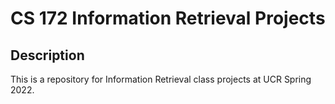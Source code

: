 # CS 172 Information Retrieval Projects

## Description

This is a repository for Information Retrieval class projects at UCR Spring 2022.
